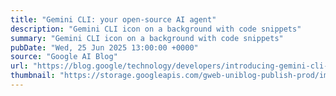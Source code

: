 ```yaml
---
title: "Gemini CLI: your open-source AI agent"
description: "Gemini CLI icon on a background with code snippets"
summary: "Gemini CLI icon on a background with code snippets"
pubDate: "Wed, 25 Jun 2025 13:00:00 +0000"
source: "Google AI Blog"
url: "https://blog.google/technology/developers/introducing-gemini-cli-open-source-ai-agent/"
thumbnail: "https://storage.googleapis.com/gweb-uniblog-publish-prod/images/Gemini_CLI_Hero_Final.width-1300.png"
---
```


